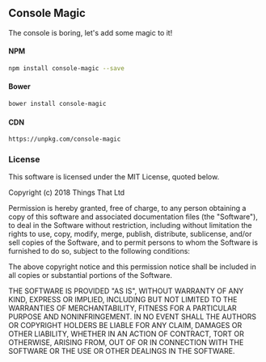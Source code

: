 ## Console Magic

The console is boring, let's add some magic to it!

#### NPM

```sh
npm install console-magic --save
```

#### Bower

```sh
bower install console-magic
```

#### CDN

```
https://unpkg.com/console-magic
```

### License

This software is licensed under the MIT License, quoted below.

Copyright (c) 2018 Things That Ltd

Permission is hereby granted, free of charge, to any person obtaining a copy
of this software and associated documentation files (the "Software"), to deal
in the Software without restriction, including without limitation the rights
to use, copy, modify, merge, publish, distribute, sublicense, and/or sell
copies of the Software, and to permit persons to whom the Software is
furnished to do so, subject to the following conditions:

The above copyright notice and this permission notice shall be included in all
copies or substantial portions of the Software.

THE SOFTWARE IS PROVIDED "AS IS", WITHOUT WARRANTY OF ANY KIND, EXPRESS OR
IMPLIED, INCLUDING BUT NOT LIMITED TO THE WARRANTIES OF MERCHANTABILITY,
FITNESS FOR A PARTICULAR PURPOSE AND NONINFRINGEMENT. IN NO EVENT SHALL THE
AUTHORS OR COPYRIGHT HOLDERS BE LIABLE FOR ANY CLAIM, DAMAGES OR OTHER
LIABILITY, WHETHER IN AN ACTION OF CONTRACT, TORT OR OTHERWISE, ARISING FROM,
OUT OF OR IN CONNECTION WITH THE SOFTWARE OR THE USE OR OTHER DEALINGS IN THE
SOFTWARE.
